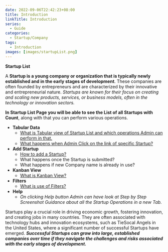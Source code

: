```yaml
---
date: 2022-09-06T22:42:23+08:00
title: Introduction
linkTitle: Introduction
series: 
  - Guide
categories: 
  - Startup/Company
tags: 
  - Introduction
images: [images/startupList.png]
---
```

**Startup List**

A **Startup is a young company or organization that is typically newly established and in the early stages of development**. These companies are often founded by entrepreneurs and are characterized by their innovative and entrepreneurial nature. *Startups are known for their focus on creating and scaling new products, services, or business models, often in the technology or innovation sectors.*

**In Startup List Page you will be able to see the List of all Startups with Count**, along with that you can perform various operations.
- **Tabular Data**
  - [What is Tabular view of Startup List and which operations Admin can perform in that.](https://startupsteroid-com.github.io/docs.ssdspv.com/docs/dealflow/operations/adminoperations/startupcompany/startuplist/tabularData/)
  - [What happens when Admin Click on the link of specific Startup?](https://startupsteroid-com.github.io/docs.ssdspv.com/docs/dealflow/operations/adminoperations/startupcompany/startuplist/startupLink/)
- **Add Startup**
  - [How to add a Startup?](https://startupsteroid-com.github.io/docs.ssdspv.com/docs/dealflow/operations/adminoperations/startupcompany/startuplist/addstartup/)
  - What happens once the Startup is submitted?
  - What happens if new Company name is already in use?
- **Kanban View**
  - [What is Kanban View?](https://startupsteroid-com.github.io/docs.ssdspv.com/docs/dealflow/operations/adminoperations/startupcompany/startuplist/kanbanview/)
- **Filters**
  - [What is use of Filters?](https://startupsteroid-com.github.io/docs.ssdspv.com/docs/dealflow/operations/adminoperations/startupcompany/startuplist/filters/)
- **Help** 
  - *On clicking Help button Admin can have look at Step by Step Screenshot Guidance about all the Startup Operations in a new Tab.*
  
Startups play a crucial role in driving economic growth, fostering innovation, and creating jobs in many countries. They are often associated with technology hubs and innovation ecosystems, such as TieSocal Angels in the United States, where a significant number of successful Startups have emerged. ***Successful Startups can grow into large, established companies over time if they navigate the challenges and risks associated with the early stages of development.***



